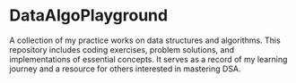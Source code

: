 # DataAlgoPlayground
A collection of my practice works on data structures and algorithms. This repository includes coding exercises, problem solutions, and implementations of essential concepts. It serves as a record of my learning journey and a resource for others interested in mastering DSA. 
